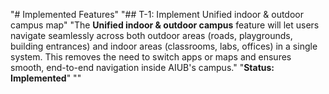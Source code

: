 "# Implemented Features" 
"## T-1: Implement Unified indoor & outdoor campus map" 
"The **Unified indoor & outdoor campus** feature will let users navigate seamlessly across both outdoor areas (roads, playgrounds, building entrances) and indoor areas (classrooms, labs, offices) in a single system. This removes the need to switch apps or maps and ensures smooth, end-to-end navigation inside AIUB's campus."
"**Status: Implemented**" 
"" 
